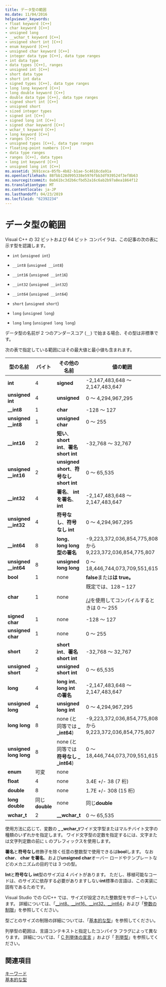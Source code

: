 ```yaml
---
title: データ型の範囲
ms.date: 11/04/2016
helpviewer_keywords:
- float keyword [C++]
- char keyword [C++]
- unsigned long
- __wchar_t keyword [C++]
- unsigned short int [C++]
- enum keyword [C++]
- unsigned char keyword [C++]
- integer data type [C++], data type ranges
- int data type
- data types [C++], ranges
- unsigned int [C++]
- short data type
- short int data
- signed types [C++], data type ranges
- long long keyword [C++]
- long double keyword [C++]
- double data type [C++], data type ranges
- signed short int [C++]
- unsigned short
- sized integer types
- signed int [C++]
- signed long int [C++]
- signed char keyword [C++]
- wchar_t keyword [C++]
- long keyword [C++]
- ranges [C++]
- unsigned types [C++], data type ranges
- floating-point numbers [C++]
- data type ranges
- ranges [C++], data types
- long int keyword [C++]
- unsigned long int [C++]
ms.assetid: 3691ceca-05fb-4b82-b1ae-5c4618cda91a
ms.openlocfilehash: 88fbb128d995338e5976fbb3df939524f3ef8b63
ms.sourcegitcommit: 0ab61bc3d2b6cfbd52a16c6ab2b97a8ea1864f12
ms.translationtype: MT
ms.contentlocale: ja-JP
ms.lasthandoff: 04/23/2019
ms.locfileid: "62392234"
---
```

# <a name="data-type-ranges"></a>データ型の範囲

Visual C++ の 32 ビットおよび 64 ビット コンパイラは、この記事の次の表に示す型を認識します。

- `int` (`unsigned int`)

- `__int8` (`unsigned __int8`)

- `__int16` (`unsigned __int16`)

- `__int32` (`unsigned __int32`)

- `__int64` (`unsigned __int64`)

- `short` (`unsigned short`)

- `long` (`unsigned long`)

- `long` `long` (`unsigned long long`)

データ型の名前が 2 つのアンダースコア (`__`) で始まる場合、その型は非標準です。

次の表で指定している範囲にはその最大値と最小値も含まれます。

|型の名前|バイト|その他の名前|値の範囲|
|---------------|-----------|-----------------|---------------------|
|**int**|4|**signed**|-2,147,483,648 ～ 2,147,483,647|
|**unsigned int**|4|**unsigned**|0 ～ 4,294,967,295|
|**__int8**|1|**char**|-128 ～ 127|
|**unsigned __int8**|1|**unsigned char**|0 ～ 255|
|**__int16**|2|**短い**、 **short int**、**署名 short int**|-32,768 ～ 32,767|
|**unsigned __int16**|2|**unsigned short**、**符号なし short int**|0 ～ 65,535|
|**__int32**|4|**署名**、 **int を署名**、 **int**|-2,147,483,648 ～ 2,147,483,647|
|**unsigned __int32**|4|**符号なし**、**符号なし int**|0 ～ 4,294,967,295|
|**__int64**|8|**long**、 **long long 型の署名**|-9,223,372,036,854,775,808 から 9,223,372,036,854,775,807|
|**unsigned __int64**|8|**unsigned long long**|0 ～ 18,446,744,073,709,551,615|
|**bool**|1|none|**false**または**は true。**|
|**char**|1|none|既定では、128 ~ 127<br /><br />  [/J](../build/reference/j-default-char-type-is-unsigned.md)を使用してコンパイルするときは 0 〜 255|
|**signed char**|1|none|-128 ～ 127|
|**unsigned char**|1|none|0 ～ 255|
|**short**|2|**short int**、**署名 short int**|-32,768 ～ 32,767|
|**unsigned short**|2|**unsigned short int**|0 ～ 65,535|
|**long**|4|**long int**、 **long int の署名**|-2,147,483,648 ～ 2,147,483,647|
|**unsigned long**|4|**unsigned long int**|0 ～ 4,294,967,295|
|**long long**|8|none (と同等では **_ _int64**)|-9,223,372,036,854,775,808 から 9,223,372,036,854,775,807|
|**unsigned long long**|8|none (と同等では**符号なし _ _int64**)|0 ～ 18,446,744,073,709,551,615|
|**enum**|可変|none| |
|**float**|4|none|3.4E +/- 38 (7 桁)|
|**double**|8|none|1.7E +/- 308 (15 桁)|
|**long double**|同じ**double**|none|同じ**double**|
|**wchar_t**|2|**__wchar_t**|0 ～ 65,535|

使用方法に応じて、変数の **_ _wchar_t**ワイド文字型またはマルチバイト文字の種類のいずれかを指定します。 ワイド文字型の定数を指定するには、文字または文字列定数の前に `L` のプレフィックスを使用します。

**署名**と**符号なし**修飾子を除く任意の整数型で使用できるは**bool**します。 なお**char**、 **char を署名**、および**unsigned char**オーバー ロードやテンプレートなどのメカニズムの目的では 3 つの型。

**Int**と**符号なし int**型のサイズは 4 バイトがあります。 ただし、移植可能なコードは、のサイズに依存する必要がありますしない**int**標準の言語は、この実装に固有であるためです。

Visual Studio での C/C++ では、サイズが設定された整数型をサポートしています。 詳細については、「[__int8、\__int16、\__int32、\__int64](../cpp/int8-int16-int32-int64.md)」および「[整数の制限](../cpp/integer-limits.md)」を参照してください。

型ごとのサイズの制限の詳細については、「[基本的な型](../cpp/fundamental-types-cpp.md)」を参照してください。

列挙型の範囲は、言語コンテキストと指定したコンパイラ フラグによって異なります。 詳細については、「 [C 列挙体の宣言](../c-language/c-enumeration-declarations.md) 」および「 [列挙型](../cpp/enumerations-cpp.md)」を参照してください。

## <a name="see-also"></a>関連項目

[キーワード](../cpp/keywords-cpp.md)<br/>
[基本的な型](../cpp/fundamental-types-cpp.md)